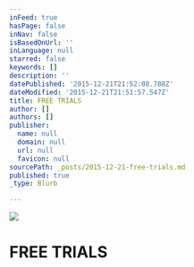 ```yaml
---
inFeed: true
hasPage: false
inNav: false
isBasedOnUrl: ''
inLanguage: null
starred: false
keywords: []
description: ''
datePublished: '2015-12-21T21:52:08.788Z'
dateModified: '2015-12-21T21:51:57.547Z'
title: FREE TRIALS
author: []
authors: []
publisher:
  name: null
  domain: null
  url: null
  favicon: null
sourcePath: _posts/2015-12-21-free-trials.md
published: true
_type: Blurb

---
```

![](https://the-grid-user-content.s3-us-west-2.amazonaws.com/1d21c81d-2d72-4360-abe4-b015479a1d93.JPG)

# FREE TRIALS
